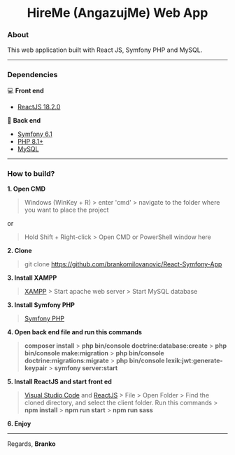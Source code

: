 <h1 align="center">HireMe (AngazujMe) Web App</h1>

### About
This web application built with React JS, Symfony PHP and MySQL.<br>
<hr>

### Dependencies
💻 **Front end**
- [ReactJS 18.2.0](https://www.npmjs.com/package/react/v/18.2.0)

🚀 **Back end**
- [Symfony 6.1](https://symfony.com/releases/6.1)
- [PHP 8.1+](https://www.php.net/downloads.php)
- [MySQL](https://www.mysql.com/)

<hr>

### How to build?

**1. Open CMD**
> Windows (WinKey + R) > enter 'cmd' > navigate to the folder where you want to place the project

or

> Hold Shift + Right-click > Open CMD or PowerShell window here

**2. Clone**
> git clone https://github.com/brankomilovanovic/React-Symfony-App

**3. Install XAMPP**
> [XAMPP](https://www.apachefriends.org/download.html) > Start apache web server > Start MySQL database

**3. Install Symfony PHP**
> [Symfony PHP](https://symfony.com/doc/current/setup.html)

**4. Open back end file and run this commands**
> **composer install** > **php bin/console doctrine:database:create** > **php bin/console make:migration** > **php bin/console doctrine:migrations:migrate** > **php bin/console lexik:jwt:generate-keypair** > **symfony server:start**

**5. Install ReactJS and start front ed**
> [Visual Studio Code](https://code.visualstudio.com) and [ReactJS](https://www.tutorialspoint.com/reactjs/reactjs_environment_setup.htm) > File > Open Folder > Find the cloned directory, and select the client folder.
> Run this commands > **npm install** > **npm run start** > **npm run sass**

**6. Enjoy**

<hr>

Regards, **Branko**
